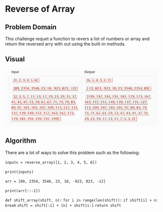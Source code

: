 # Reverse of Array

## Problem Domain

This challenge requet a function to revers a list of numbers or array and return the reversed arry with out using the built-in methods.

## Visual

![Input & Output](../../../assests/array_reverse_input_and_output.JPG)

## Algorithm

There are a lot of ways to solve this problem such as the following:

```inputs = reverse_array([1, 2, 3, 4, 5, 6])```

```print(inputs)```

```arr = [89, 2354, 3546, 23, 10, -923, 823, -12]```

```print(arr[::-1])```


```def shift_array(shift, n):```
     ```for i in range(len(shift)):```
         ```if shift[i] > n:```
             ```break```
         ```shift = shift[:i] + [n] + shift[i:]```
         ```return shift```